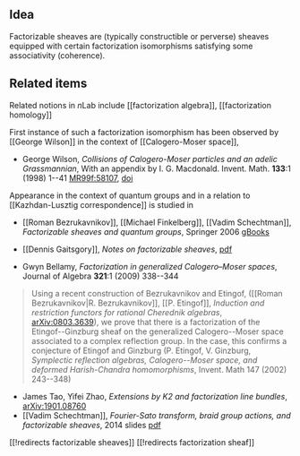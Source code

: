 
## Idea

Factorizable sheaves are (typically constructible or perverse) sheaves equipped with certain factorization isomorphisms satisfying some associativity (coherence). 

## Related items

Related notions in $n$Lab include [[factorization algebra]], [[factorization homology]]

First instance of such a factorization isomorphism has been observed by [[George Wilson]] in the context of [[Calogero-Moser space]],

* George Wilson, _Collisions of Calogero-Moser particles and an adelic Grassmannian_, With an appendix by I. G. Macdonald. Invent. Math. __133__:1 (1998) 1--41 [MR99f:58107](https://mathscinet.ams.org/mathscinet-getitem?mr=1626461), [doi](https://doi.org/10.1007/s002220050237)

Appearance in the context of quantum groups and in a relation to [[Kazhdan-Lusztig correspondence]] is studied in 

* [[Roman Bezrukavnikov]], [[Michael Finkelberg]], [[Vadim Schechtman]], _Factorizable sheaves and quantum groups_, Springer 2006  [gBooks](https://www.google.hr/books/edition/Factorizable_Sheaves_and_Quantum_Groups/C0l6CwAAQBAJ?hl=en&gbpv=1)

* [[Dennis Gaitsgory]], _Notes on factorizable sheaves_, [pdf](https://people.mpim-bonn.mpg.de/gaitsgde/Seminar12/notes.pdf)

* Gwyn Bellamy, _Factorization in generalized Calogero–Moser spaces_, Journal of Algebra __321__:1 (2009) 338--344

> Using a recent construction of Bezrukavnikov and Etingof, ([[Roman Bezrukavnikov|R. Bezrukavnikov]], [[P. Etingof]], _Induction and restriction functors for rational Cherednik algebras_, [arXiv:0803.3639](https://arXiv.org/abs/0803.3639)), we prove that there is a factorization of the Etingof--Ginzburg sheaf on the generalized Calogero--Moser space associated to a complex reflection group. In the case, this confirms a conjecture of Etingof and Ginzburg (P. Etingof, V. Ginzburg, _Symplectic reflection algebras, Calogero--Moser space, and deformed Harish-Chandra homomorphisms_, Invent. Math 147 (2002) 243--348)

* James Tao, Yifei Zhao, _Extensions by K2 and factorization line bundles_, [arXiv:1901.08760](https://arxiv.org/abs/1901.08760)
* [[Vadim Schechtman]], _Fourier-Sato transform, braid group actions, and factorizable sheaves_, 2014 slides [pdf](https://www.math.univ-toulouse.fr/~schechtman/ipmu-b.pdf)

[[!redirects factorizable sheaves]]
[[!redirects factorization sheaf]]